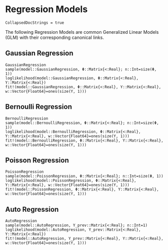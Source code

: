 # Regression Models
```@meta
CollapsedDocStrings = true
```

The following Regression Models are common Generalized Linear Models (GLM) with their corresponding canonical links.



## Gaussian Regression
```@docs
GaussianRegression
sample(model::GaussianRegression, Φ::Matrix{<:Real}; n::Int=size(Φ, 1))
loglikelihood(model::GaussianRegression, Φ::Matrix{<:Real}, Y::Matrix{<:Real})
fit!(model::GaussianRegression, Φ::Matrix{<:Real}, Y::Matrix{<:Real}, w::Vector{Float64}=ones(size(Y, 1)))
```

## Bernoulli Regression
```@docs
BernoulliRegression
sample(model::BernoulliRegression, Φ::Matrix{<:Real}; n::Int=size(Φ, 1))
loglikelihood(model::BernoulliRegression, Φ::Matrix{<:Real}, Y::Matrix{<:Real}, w::Vector{Float64}=ones(size(Y, 1)))
fit!(model::BernoulliRegression, Φ::Matrix{<:Real}, Y::Matrix{<:Real}, w::Vector{Float64}=ones(size(Y, 1)))
```

## Poisson Regression
```@docs
PoissonRegression
sample(model::PoissonRegression, Φ::Matrix{<:Real}; n::Int=size(Φ, 1))
loglikelihood(model::PoissonRegression, Φ::Matrix{<:Real}, Y::Matrix{<:Real}, w::Vector{Float64}=ones(size(Y, 1)))
fit!(model::PoissonRegression, Φ::Matrix{<:Real}, Y::Matrix{<:Real}, w::Vector{Float64}=ones(size(Y, 1)))
```

## Auto Regression
```@docs
AutoRegression
sample(model::AutoRegression, Y_prev::Matrix{<:Real}; n::Int=1)
loglikelihood(model::AutoRegression, Y_prev::Matrix{<:Real}, Y::Matrix{<:Real})
fit!(model::AutoRegression, Y_prev::Matrix{<:Real}, Y::Matrix{<:Real}, w::Vector{Float64}=ones(size(Y, 1)))
```